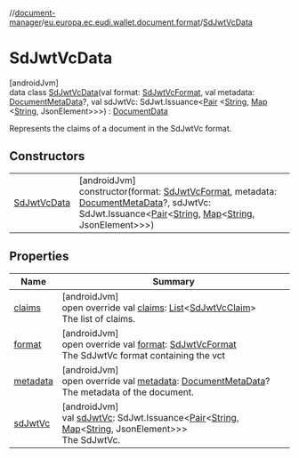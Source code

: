 //[document-manager](../../../index.md)/[eu.europa.ec.eudi.wallet.document.format](../index.md)/[SdJwtVcData](index.md)

# SdJwtVcData

[androidJvm]\
data class [SdJwtVcData](index.md)(val format: [SdJwtVcFormat](../-sd-jwt-vc-format/index.md), val
metadata: [DocumentMetaData](../../eu.europa.ec.eudi.wallet.document.metadata/-document-meta-data/index.md)?,
val sdJwtVc:
SdJwt.Issuance&lt;[Pair](https://kotlinlang.org/api/latest/jvm/stdlib/kotlin/-pair/index.html)
&lt;[String](https://kotlinlang.org/api/latest/jvm/stdlib/kotlin/-string/index.html), [Map](https://kotlinlang.org/api/latest/jvm/stdlib/kotlin.collections/-map/index.html)
&lt;[String](https://kotlinlang.org/api/latest/jvm/stdlib/kotlin/-string/index.html),
JsonElement&gt;&gt;&gt;) : [DocumentData](../-document-data/index.md)

Represents the claims of a document in the SdJwtVc format.

## Constructors

|                                   |                                                                                                                                                                                                                                                                                                                                                                                                                                                                                                                                                                                                     |
|-----------------------------------|-----------------------------------------------------------------------------------------------------------------------------------------------------------------------------------------------------------------------------------------------------------------------------------------------------------------------------------------------------------------------------------------------------------------------------------------------------------------------------------------------------------------------------------------------------------------------------------------------------|
| [SdJwtVcData](-sd-jwt-vc-data.md) | [androidJvm]<br>constructor(format: [SdJwtVcFormat](../-sd-jwt-vc-format/index.md), metadata: [DocumentMetaData](../../eu.europa.ec.eudi.wallet.document.metadata/-document-meta-data/index.md)?, sdJwtVc: SdJwt.Issuance&lt;[Pair](https://kotlinlang.org/api/latest/jvm/stdlib/kotlin/-pair/index.html)&lt;[String](https://kotlinlang.org/api/latest/jvm/stdlib/kotlin/-string/index.html), [Map](https://kotlinlang.org/api/latest/jvm/stdlib/kotlin.collections/-map/index.html)&lt;[String](https://kotlinlang.org/api/latest/jvm/stdlib/kotlin/-string/index.html), JsonElement&gt;&gt;&gt;) |

## Properties

| Name                    | Summary                                                                                                                                                                                                                                                                                                                                                                                                                                              |
|-------------------------|------------------------------------------------------------------------------------------------------------------------------------------------------------------------------------------------------------------------------------------------------------------------------------------------------------------------------------------------------------------------------------------------------------------------------------------------------|
| [claims](claims.md)     | [androidJvm]<br>open override val [claims](claims.md): [List](https://kotlinlang.org/api/latest/jvm/stdlib/kotlin.collections/-list/index.html)&lt;[SdJwtVcClaim](../-sd-jwt-vc-claim/index.md)&gt;<br>The list of claims.                                                                                                                                                                                                                           |
| [format](format.md)     | [androidJvm]<br>open override val [format](format.md): [SdJwtVcFormat](../-sd-jwt-vc-format/index.md)<br>The SdJwtVc format containing the vct                                                                                                                                                                                                                                                                                                       |
| [metadata](metadata.md) | [androidJvm]<br>open override val [metadata](metadata.md): [DocumentMetaData](../../eu.europa.ec.eudi.wallet.document.metadata/-document-meta-data/index.md)?<br>The metadata of the document.                                                                                                                                                                                                                                                       |
| [sdJwtVc](sd-jwt-vc.md) | [androidJvm]<br>val [sdJwtVc](sd-jwt-vc.md): SdJwt.Issuance&lt;[Pair](https://kotlinlang.org/api/latest/jvm/stdlib/kotlin/-pair/index.html)&lt;[String](https://kotlinlang.org/api/latest/jvm/stdlib/kotlin/-string/index.html), [Map](https://kotlinlang.org/api/latest/jvm/stdlib/kotlin.collections/-map/index.html)&lt;[String](https://kotlinlang.org/api/latest/jvm/stdlib/kotlin/-string/index.html), JsonElement&gt;&gt;&gt;<br>The SdJwtVc. |
